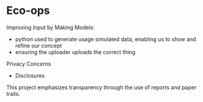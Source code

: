 # Eco-ops
Improving Input by Making Models:
- python used to generate usage simulated data, enabling us to show and refine our concept
- ensuring the uploader uploads the correct thing

Privacy Concerns
- Disclosures


This project emphasizes transparency through the use of reports and paper trails. 
